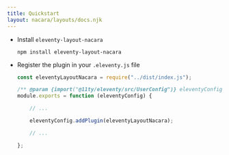 ```yaml
---
title: Quickstart
layout: nacara/layouts/docs.njk
---
```


<ul class="textual-steps">

<li>

Install `eleventy-layout-nacara`

```
npm install eleventy-layout-nacara
```

</li>

<li>

Register the plugin in your `.eleventy.js` file

```js
const eleventyLayoutNacara = require("../dist/index.js");

/** @param {import("@11ty/eleventy/src/UserConfig")} eleventyConfig */
module.exports = function (eleventyConfig) {

    // ...

    eleventyConfig.addPlugin(eleventyLayoutNacara);

    // ...

};
```

</li>

</ul>
